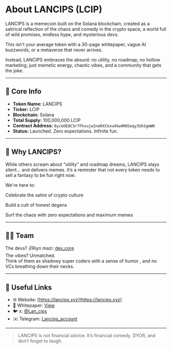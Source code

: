 # About LANCIPS (LCIP)

LANCIPS is a memecoin built on the Solana blockchain, created as a satirical reflection of the chaos and comedy in the crypto space, a world full of wild promises, endless hype, and mysterious devs.

This isn't your average token with a 30-page whitepaper, vague AI buzzwords, or a metaverse that never arrives.

Instead, LANCIPS embraces the absurd: no utility, no roadmap, no hollow marketing, just memetic energy, chaotic vibes, and a community that gets the joke.

---

## 📌 Core Info

- **Token Name:** LANCIPS  
- **Ticker:** LCIP  
- **Blockchain:** Solana  
- **Total Supply:** 100,000,000 LCIP  
- **Contract Address:** `6ycUdE8C5r7Fhvujw2neRXCkxu4Xw4MdSeqy3UkSgmWK`  
- **Status:** Launched. Zero expectations. Infinite fun.

---

## 🧠 Why LANCIPS?

While others scream about “utility” and roadmap dreams, LANCIPS stays silent... and delivers memes.
It’s a reminder that not every token needs to sell a fantasy to be fun right now.

We're here to:

Celebrate the satire of crypto culture

Build a cult of honest degens

Surf the chaos with zero expectations and maximum memes

---

## 🧑‍🚀 Team

The devs? ✌️Riyn mazi: [dev_core](https://x.com/aurinawan?t=vrxXV70TkhjOhV7Ss6gFcw&s=09)  
The vibes? Unmatched.  
Think of them as shadowy super coders with a sense of humor , and no VCs breathing down their necks.

---

## 🔗 Useful Links

- 🌐 Website: [https://lancips.xyz](https://lancips.xyz)  
- 📄 Whitepaper: [View](https://github.com/riynmazi/lancips-presale/blob/main/data/whitepaper.pdf)
- 🐦 x: [@Lan_cips](https://x.com/Lan_cips)
- ✉️ Telegram: [Lancips_account](https://t.me/lancips_account)


---

> LANCIPS is not financial advice. It’s financial comedy. DYOR, and don’t forget to laugh.